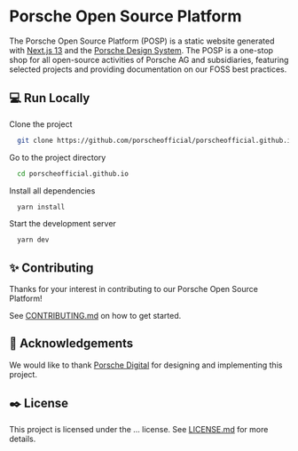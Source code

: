 # Porsche Open Source Platform

The Porsche Open Source Platform (POSP) is a static website generated with [Next.js 13](https://nextjs.org/) and the [Porsche Design System](https://designsystem.porsche.com/v3/). The POSP is a one-stop shop for all open-source activities of Porsche AG and subsidiaries, featuring selected projects and providing documentation on our FOSS best practices.

## :computer: Run Locally

Clone the project

```bash
  git clone https://github.com/porscheofficial/porscheofficial.github.io.git
```

Go to the project directory

```bash
  cd porscheofficial.github.io
```

Install all dependencies

```bash
  yarn install
```

Start the development server

```bash
  yarn dev
```


## :sparkles: Contributing

Thanks for your interest in contributing to our Porsche Open Source Platform!

See [CONTRIBUTING.md](./CONTRIBUTING.md) on how to get started.


## :raised_hands: Acknowledgements

We would like to thank [Porsche Digital](https://www.porsche.digital/) for designing and implementing this project.

## :black_nib: License

This project is licensed under the ... license. See [LICENSE.md](./LICENSE.md) for more details.
